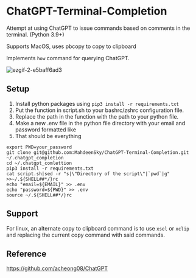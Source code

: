 # ChatGPT-Terminal-Completion
Attempt at using ChatGPT to issue commands based on comments in the terminal. (Python 3.9+)

Supports MacOS, uses pbcopy to copy to clipboard

Implements `how` command for querying ChatGPT.

![ezgif-2-e5baff6ad3](https://user-images.githubusercontent.com/49484385/206848258-bc43d529-3ec2-4a85-856d-4704fc84327b.gif)

## Setup
1. Install python packages using `pip3 install -r requirements.txt`
2. Put the function in script.sh to your bashrc/zshrc configuration file.
3. Replace the path in the function with the path to your python file.
4. Make a new .env file in the python file directory with your email and password formatted like
5. That should be everything

``` export EMAIL=email_chatgpt
export PWD=your_password
git clone git@github.com:MahdeenSky/ChatGPT-Terminal-Completion.git ~/.chatgpt_completion
cd ~/.chatgpt_comlettion
pip3 install -r requirements.txt
cat script.sh|sed -r "s|\"Directory of the script\"|`pwd`|g" >>~/.${SHELL##*/}rc
echo "email=${EMAIL}" >> .env
echo "password=${PWD}" >> .env
source ~/.${SHELL##*/}rc
```


## Support
For linux, an alternate copy to clipboard command is to use `xsel` or `xclip`
and replacing the current copy command with said commands.

## Reference
https://github.com/acheong08/ChatGPT
